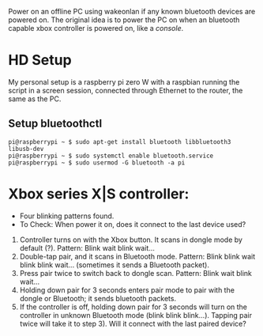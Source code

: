 Power on an offline PC using wakeonlan if any known bluetooth devices are powered on.
The original idea is to power the PC on when an bluetooth capable xbox controller is
powered on, like a _console_.

# HD Setup
My personal setup is a raspberry pi zero W with a raspbian running the script in a screen session, connected through Ethernet to the router, the same as the PC.

## Setup bluetoothctl
    pi@raspberrypi ~ $ sudo apt-get install bluetooth libbluetooth3 libusb-dev
    pi@raspberrypi ~ $ sudo systemctl enable bluetooth.service
    pi@raspberrypi ~ $ sudo usermod -G bluetooth -a pi

# Xbox series X|S controller:
  - Four blinking patterns found.
  - To Check: When power it on, does it connect to the last device used? 

  1. Controller turns on with the Xbox button. It scans in dongle mode by default (?). Pattern: Blink wait blink wait...
  2. Double-tap pair, and it scans in Bluetooth mode. Pattern: Blink blink wait blink blink wait... (sometimes it sends a Bluetooth packet).
  3. Press pair twice to switch back to dongle scan. Pattern: Blink wait blink wait...
  4. Holding down pair for 3 seconds enters pair mode to pair with the dongle or Bluetooth; it sends bluetooth packets.
  5. If the controller is off, holding down pair for 3 seconds will turn on the controller in unknown Bluetooth mode (blink blink blink...). Tapping pair twice will take it to step 3). Will it connect with the last paired device?
